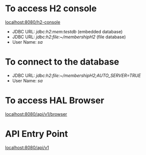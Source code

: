 # To access H2 console
[localhost:8080/h2-console](localhost:8080/h2-console)
* JDBC URL: _jdbc:h2:mem:testdb_ (embedded database)
* JDBC URL: _jdbc:h2:file:~/membershipH2_ (file database)
* User Name: _sa_

# To connect to the database
* JDBC URL: *jdbc:h2:file:~/membershipH2;AUTO_SERVER=TRUE*
* User Name: _sa_

# To access HAL Browser
[localhost:8080/api/v1/browser](localhost:8080/api/v1/browser)

# API Entry Point
[localhost:8080/api/v1](localhost:8080/api/v1)


